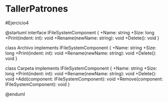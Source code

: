 # TallerPatrones


#Ejercicio4

@startuml
interface IFileSystemComponent {
    +Name: string
    +Size: long
    +Print(indent: int): void
    +Rename(newName: string): void
    +Delete(): void
}

class Archivo implements IFileSystemComponent {
    +Name: string
    +Size: long
    +Print(indent: int): void
    +Rename(newName: string): void
    +Delete(): void
}

class Carpeta implements IFileSystemComponent {
    +Name: string
    +Size: long
    +Print(indent: int): void
    +Rename(newName: string): void
    +Delete(): void
    +Add(component: IFileSystemComponent): void
    +Remove(component: IFileSystemComponent): void
}

@enduml